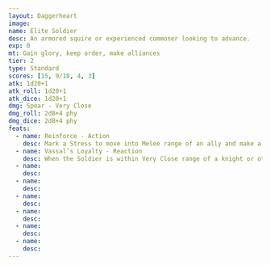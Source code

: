 ```yaml
---
layout: Daggerheart
image:
name: Elite Soldier
desc: An armored squire or experienced commoner looking to advance.
exp: 0
mt: Gain glory, keep order, make alliances
tier: 2
type: Standard
scores: [15, 9/18, 4, 3]
atk: 1d20+1
atk_roll: 1d20+1
atk_dice: 1d20+1
dmg: Spear - Very Close
dmg_roll: 2d8+4 phy
dmg_dice: 2d8+4 phy
feats:
  - name: Reinforce - Action
    desc: Mark a Stress to move into Melee range of an ally and make a standard attack against a target within Very Close range. On a success, deal 2d10+2 physical damage and the ally can clear a Stress.
  - name: Vassal’s Loyalty - Reaction
    desc: When the Soldier is within Very Close range of a knight or other noble who would take damage, you can mark a Stress to move into Melee range of them and take the damage instead.
  - name: 
    desc: 
  - name: 
    desc: 
  - name: 
    desc: 
  - name: 
    desc: 
  - name: 
    desc: 
  - name: 
    desc: 
---
```

